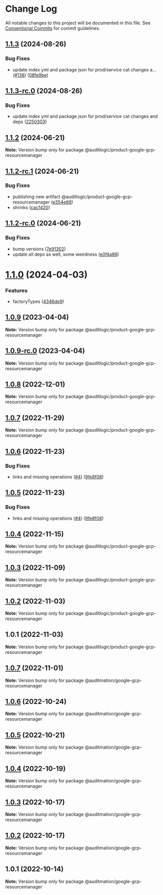 # Change Log

All notable changes to this project will be documented in this file.
See [Conventional Commits](https://conventionalcommits.org) for commit guidelines.

## [1.1.3](https://github.com/auditlogic/product/compare/@auditlogic/product-google-gcp-resourcemanager@1.1.2...@auditlogic/product-google-gcp-resourcemanager@1.1.3) (2024-08-26)


### Bug Fixes

* update index yml and package json for prod/service cat changes a… ([#138](https://github.com/auditlogic/product/issues/138)) ([08fe9be](https://github.com/auditlogic/product/commit/08fe9beb1c8457462a19bc69caa02e6212d97e1a))





## [1.1.3-rc.0](https://github.com/auditlogic/product/compare/@auditlogic/product-google-gcp-resourcemanager@1.1.2...@auditlogic/product-google-gcp-resourcemanager@1.1.3-rc.0) (2024-08-26)


### Bug Fixes

* update index yml and package json for prod/service cat changes and deps ([2250303](https://github.com/auditlogic/product/commit/225030363a363608240135b7ebed386b28f01e4b))





## [1.1.2](https://github.com/auditlogic/product/compare/@auditlogic/product-google-gcp-resourcemanager@1.1.2-rc.1...@auditlogic/product-google-gcp-resourcemanager@1.1.2) (2024-06-21)

**Note:** Version bump only for package @auditlogic/product-google-gcp-resourcemanager





## [1.1.2-rc.1](https://github.com/auditlogic/product/compare/@auditlogic/product-google-gcp-resourcemanager@1.1.2-rc.0...@auditlogic/product-google-gcp-resourcemanager@1.1.2-rc.1) (2024-06-21)


### Bug Fixes

* publishing new artifact @auditlogic/product-google-gcp-resourcemanager ([e354e66](https://github.com/auditlogic/product/commit/e354e66d9d80962315621549876b671bf83df399))
* shrinks ([cac1420](https://github.com/auditlogic/product/commit/cac14200fefcd8183ab69fe89a47bd3f70f563e9))





## [1.1.2-rc.0](https://github.com/auditlogic/product/compare/@auditlogic/product-google-gcp-resourcemanager@1.1.0...@auditlogic/product-google-gcp-resourcemanager@1.1.2-rc.0) (2024-06-21)


### Bug Fixes

* bump versions ([7e91302](https://github.com/auditlogic/product/commit/7e913023b8b312150ed7762c32fbbe616be71de5))
* update all deps as well, some weirdness ([e0f4a86](https://github.com/auditlogic/product/commit/e0f4a864714e2d3de6bbf3da014d5312fe53be2f))





# [1.1.0](https://github.com/auditlogic/product/compare/@auditlogic/product-google-gcp-resourcemanager@1.0.9...@auditlogic/product-google-gcp-resourcemanager@1.1.0) (2024-04-03)


### Features

* factoryTypes ([4346de9](https://github.com/auditlogic/product/commit/4346de92693aee892fccf725338ffc7b80ab182b))





## [1.0.9](https://github.com/auditlogic/product/compare/@auditlogic/product-google-gcp-resourcemanager@1.0.8...@auditlogic/product-google-gcp-resourcemanager@1.0.9) (2023-04-04)

**Note:** Version bump only for package @auditlogic/product-google-gcp-resourcemanager





## [1.0.9-rc.0](https://github.com/auditlogic/product/compare/@auditlogic/product-google-gcp-resourcemanager@1.0.8...@auditlogic/product-google-gcp-resourcemanager@1.0.9-rc.0) (2023-04-04)

**Note:** Version bump only for package @auditlogic/product-google-gcp-resourcemanager





## [1.0.8](https://github.com/auditlogic/product/compare/@auditlogic/product-google-gcp-resourcemanager@1.0.7...@auditlogic/product-google-gcp-resourcemanager@1.0.8) (2022-12-01)

**Note:** Version bump only for package @auditlogic/product-google-gcp-resourcemanager





## [1.0.7](https://github.com/auditlogic/product/compare/@auditlogic/product-google-gcp-resourcemanager@1.0.6...@auditlogic/product-google-gcp-resourcemanager@1.0.7) (2022-11-29)

**Note:** Version bump only for package @auditlogic/product-google-gcp-resourcemanager





## [1.0.6](https://github.com/auditlogic/product/compare/@auditlogic/product-google-gcp-resourcemanager@1.0.4...@auditlogic/product-google-gcp-resourcemanager@1.0.6) (2022-11-23)


### Bug Fixes

* links and missing operations ([#4](https://github.com/auditlogic/product/issues/4)) ([9fe8f08](https://github.com/auditlogic/product/commit/9fe8f08fe7c57fdb79f991ac35bd6ac2e7dcad38))





## [1.0.5](https://github.com/auditlogic/product/compare/@auditlogic/product-google-gcp-resourcemanager@1.0.4...@auditlogic/product-google-gcp-resourcemanager@1.0.5) (2022-11-23)


### Bug Fixes

* links and missing operations ([#4](https://github.com/auditlogic/product/issues/4)) ([9fe8f08](https://github.com/auditlogic/product/commit/9fe8f08fe7c57fdb79f991ac35bd6ac2e7dcad38))





## [1.0.4](https://github.com/auditlogic/product/compare/@auditlogic/product-google-gcp-resourcemanager@1.0.3...@auditlogic/product-google-gcp-resourcemanager@1.0.4) (2022-11-15)

**Note:** Version bump only for package @auditlogic/product-google-gcp-resourcemanager





## [1.0.3](https://github.com/auditlogic/product/compare/@auditlogic/product-google-gcp-resourcemanager@1.0.2...@auditlogic/product-google-gcp-resourcemanager@1.0.3) (2022-11-09)

**Note:** Version bump only for package @auditlogic/product-google-gcp-resourcemanager





## [1.0.2](https://github.com/auditlogic/product/compare/@auditlogic/product-google-gcp-resourcemanager@1.0.1...@auditlogic/product-google-gcp-resourcemanager@1.0.2) (2022-11-03)

**Note:** Version bump only for package @auditlogic/product-google-gcp-resourcemanager





## 1.0.1 (2022-11-03)

**Note:** Version bump only for package @auditlogic/product-google-gcp-resourcemanager





## [1.0.7](https://github.com/auditmation/store-content/compare/@auditmation/google-gcp-resourcemanager@1.0.6...@auditmation/google-gcp-resourcemanager@1.0.7) (2022-11-01)

**Note:** Version bump only for package @auditmation/google-gcp-resourcemanager





## [1.0.6](https://github.com/auditmation/store-content/compare/@auditmation/google-gcp-resourcemanager@1.0.5...@auditmation/google-gcp-resourcemanager@1.0.6) (2022-10-24)

**Note:** Version bump only for package @auditmation/google-gcp-resourcemanager





## [1.0.5](https://github.com/auditmation/store-content/compare/@auditmation/google-gcp-resourcemanager@1.0.4...@auditmation/google-gcp-resourcemanager@1.0.5) (2022-10-21)

**Note:** Version bump only for package @auditmation/google-gcp-resourcemanager





## [1.0.4](https://github.com/auditmation/store-content/compare/@auditmation/google-gcp-resourcemanager@1.0.3...@auditmation/google-gcp-resourcemanager@1.0.4) (2022-10-19)

**Note:** Version bump only for package @auditmation/google-gcp-resourcemanager





## [1.0.3](https://github.com/auditmation/store-content/compare/@auditmation/google-gcp-resourcemanager@1.0.2...@auditmation/google-gcp-resourcemanager@1.0.3) (2022-10-17)

**Note:** Version bump only for package @auditmation/google-gcp-resourcemanager





## [1.0.2](https://github.com/auditmation/store-content/compare/@auditmation/google-gcp-resourcemanager@1.0.1...@auditmation/google-gcp-resourcemanager@1.0.2) (2022-10-17)

**Note:** Version bump only for package @auditmation/google-gcp-resourcemanager





## 1.0.1 (2022-10-14)

**Note:** Version bump only for package @auditmation/google-gcp-resourcemanager
